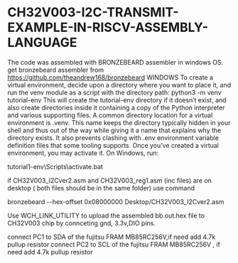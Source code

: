 # CH32V003-I2C-TRANSMIT-EXAMPLE-IN-RISCV-ASSEMBLY-LANGUAGE
The code was assembled with BRONZEBEARD assembler in windows OS.
 get bronzebeard assembler from https://github.com/theandrew168/bronzebeard WINDOWS To create a virtual environment, decide upon a directory where you want to place it, and run the venv module as a script with the directory path: python3 -m venv tutorial-env This will create the tutorial-env directory if it doesn’t exist, and also create directories inside it containing a copy of the Python interpreter and various supporting files. A common directory location for a virtual environment is .venv. This name keeps the directory typically hidden in your shell and thus out of the way while giving it a name that explains why the directory exists. It also prevents clashing with .env environment variable definition files that some tooling supports. Once you’ve created a virtual environment, you may activate it. On Windows, run:

tutorial1-env\Scripts\activate.bat

if CH32V003_I2Cver2.asm and CH32V003_reg1.asm (inc files) are on desktop ( both files should be in the same folder) use command

bronzebeard --hex-offset 0x08000000 Desktop/CH32V003_I2Cver2.asm

Use WCH_LINK_UTILITY to upload the assembled bb.out.hex file to CH32V003 chip by connceting gnd, 3.3v,DIO pins.

connect PC1 to SDA of the fujitsu FRAM MB85RC256V,if need add 4.7k pullup resistor
connect PC2 to SCL of the fujitsu FRAM MB85RC256V , if need add 4.7k pullup resistor
